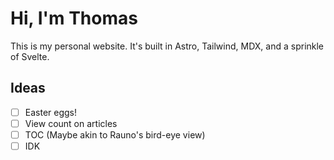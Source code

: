 # Hi, I'm Thomas

This is my personal website. It's built in Astro, Tailwind, MDX, and a sprinkle of Svelte.

## Ideas

- [ ] Easter eggs!
- [ ] View count on articles
- [ ] TOC (Maybe akin to Rauno's bird-eye view)
- [ ] IDK
